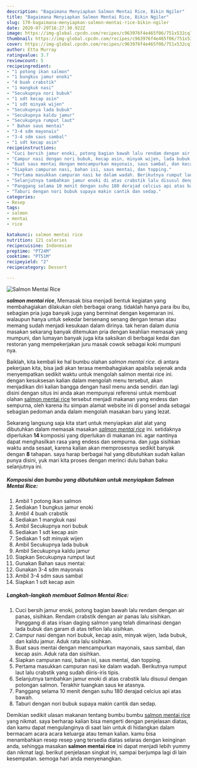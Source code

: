 ```yaml
---
description: "Bagaimana Menyiapkan Salmon Mentai Rice, Bikin Ngiler"
title: "Bagaimana Menyiapkan Salmon Mentai Rice, Bikin Ngiler"
slug: 170-bagaimana-menyiapkan-salmon-mentai-rice-bikin-ngiler
date: 2020-07-29T16:27:30.922Z
image: https://img-global.cpcdn.com/recipes/c963976f4e465f06/751x532cq70/salmon-mentai-rice-foto-resep-utama.jpg
thumbnail: https://img-global.cpcdn.com/recipes/c963976f4e465f06/751x532cq70/salmon-mentai-rice-foto-resep-utama.jpg
cover: https://img-global.cpcdn.com/recipes/c963976f4e465f06/751x532cq70/salmon-mentai-rice-foto-resep-utama.jpg
author: Etta Murray
ratingvalue: 3.7
reviewcount: 5
recipeingredient:
- "1 potong ikan salmon"
- "1 bungkus jamur enoki"
- "4 buah crabstik"
- "1 mangkuk nasi"
- "Secukupnya nori bubuk"
- "1 sdt kecap asin"
- "1 sdt minyak wijen"
- "Secukupnya lada bubuk"
- "Secukupnya kaldu jamur"
- "Secukupnya rumput laut"
- " Bahan saus mentai"
- "3-4 sdm mayonais"
- "3-4 sdm saus sambal"
- "1 sdt kecap asin"
recipeinstructions:
- "Cuci bersih jamur enoki, potong bagian bawah lalu rendam dengan air panas, sisihkan. Rendam crabstik dengan air panas lalu sisihkan. Panggang di atas irisan daging salmon yang telah dimarinasi dengan lada bubuk dan garam di atas teflon lalu sisihkan."
- "Campur nasi dengan nori bubuk, kecap asin, minyak wijen, lada bubuk, dan kaldu jamur. Aduk rata lalu sisihkan."
- "Buat saus mentai dengan mencampurkan mayonais, saus sambal, dan kecap asin. Aduk rata dan sisihkan."
- "Siapkan campuran nasi, bahan isi, saus mentai, dan topping."
- "Pertama masukkan campuran nasi ke dalam wadah. Berikutnya rumput laut lalu crabstik yang sudah diiris-iris tipis."
- "Selanjutnya tambahkan jamur enoki di atas crabstik lalu disusul dengan potongan salmon. Terakhir tuangkan saus ke atasnya."
- "Panggang selama 10 menit dengan suhu 180 derajad celcius api atas bawah."
- "Taburi dengan nori bubuk supaya makin cantik dan sedap."
categories:
- Resep
tags:
- salmon
- mentai
- rice

katakunci: salmon mentai rice 
nutrition: 121 calories
recipecuisine: Indonesian
preptime: "PT24M"
cooktime: "PT51M"
recipeyield: "2"
recipecategory: Dessert

---
```



![Salmon Mentai Rice](https://img-global.cpcdn.com/recipes/c963976f4e465f06/751x532cq70/salmon-mentai-rice-foto-resep-utama.jpg)

<b><i>salmon mentai rice</i></b>, Memasak bisa menjadi bentuk kegiatan yang membahagiakan dilakukan oleh berbagai orang. tidaklah hanya para ibu ibu, sebagian pria juga banyak juga yang berminat dengan kegemaran ini. walaupun hanya untuk sekedar bersenang senang dengan teman atau memang sudah menjadi kesukaan dalam dirinya. tak heran dalam dunia masakan sekarang banyak ditemukan pria dengan keahlian memasak yang mumpuni, dan lumayan banyak juga kita saksikan di berbagai kedai dan restoran yang mempekerjakan juru masak cowok sebagai koki mumpuni nya.

Baiklah, kita kembali ke hal bumbu olahan <i>salmon mentai rice</i>. di antara pekerjaan kita, bisa jadi akan terasa membahagiakan apabila sejenak anda menyempatkan sedikit waktu untuk mengolah salmon mentai rice ini. dengan kesuksesan kalian dalam mengolah menu tersebut, akan menjadikan diri kalian bangga dengan hasil menu anda sendiri. dan lagi disini dengan situs ini anda akan mempunyai referensi untuk membuat olahan <u>salmon mentai rice</u> tersebut menjadi makanan yang endess dan sempurna, oleh karena itu simpan alamat website ini di ponsel anda sebagai sebagian pedoman anda dalam mengolah masakan baru yang lezat.




Sekarang langsung saja kita start untuk menyiapkan alat alat yang dibutuhkan dalam memasak masakan <u><i>salmon mentai rice</i></u> ini. setidaknya diperlukan <b>14</b> komposisi yang diperlukan di makanan ini. agar nantinya dapat menghasilkan rasa yang endess dan sempurna. dan juga sisihkan waktu anda sesaat, karena kalian akan memprosesnya sedikit banyak dengan <b>8</b> tahapan. saya harap berbagai hal yang dibutuhkan sudah kalian punya disini, yuk mari kita proses dengan merinci dulu bahan baku selanjutnya ini.

<!--inarticleads1-->

##### Komposisi dan bumbu yang dibutuhkan untuk menyiapkan Salmon Mentai Rice:

1. Ambil 1 potong ikan salmon
1. Sediakan 1 bungkus jamur enoki
1. Ambil 4 buah crabstik
1. Sediakan 1 mangkuk nasi
1. Ambil Secukupnya nori bubuk
1. Sediakan 1 sdt kecap asin
1. Sediakan 1 sdt minyak wijen
1. Ambil Secukupnya lada bubuk
1. Ambil Secukupnya kaldu jamur
1. Siapkan Secukupnya rumput laut
1. Gunakan  Bahan saus mentai:
1. Gunakan 3-4 sdm mayonais
1. Ambil 3-4 sdm saus sambal
1. Siapkan 1 sdt kecap asin




<!--inarticleads2-->

##### Langkah-langkah membuat Salmon Mentai Rice:

1. Cuci bersih jamur enoki, potong bagian bawah lalu rendam dengan air panas, sisihkan. Rendam crabstik dengan air panas lalu sisihkan. Panggang di atas irisan daging salmon yang telah dimarinasi dengan lada bubuk dan garam di atas teflon lalu sisihkan.
1. Campur nasi dengan nori bubuk, kecap asin, minyak wijen, lada bubuk, dan kaldu jamur. Aduk rata lalu sisihkan.
1. Buat saus mentai dengan mencampurkan mayonais, saus sambal, dan kecap asin. Aduk rata dan sisihkan.
1. Siapkan campuran nasi, bahan isi, saus mentai, dan topping.
1. Pertama masukkan campuran nasi ke dalam wadah. Berikutnya rumput laut lalu crabstik yang sudah diiris-iris tipis.
1. Selanjutnya tambahkan jamur enoki di atas crabstik lalu disusul dengan potongan salmon. Terakhir tuangkan saus ke atasnya.
1. Panggang selama 10 menit dengan suhu 180 derajad celcius api atas bawah.
1. Taburi dengan nori bubuk supaya makin cantik dan sedap.




Demikian sedikit ulasan makanan tentang bumbu bumbu <u>salmon mentai rice</u> yang nikmat. saya berharap kalian bisa mengerti dengan penjelasan diatas, dan kamu dapat mengulanginya di saat lain untuk di hidangkan dalam bermacam acara acara keluarga atau teman kalian. kamu bisa menambahkan resep resep yang tersedia diatas selaras dengan keinginan anda, sehingga masakan <b>salmon mentai rice</b> ini dapat menjadi lebih yummy dan nikmat lagi. berikut penjelasan singkat ini, sampai berjumpa lagi di lain kesempatan. semoga hari anda menyenangkan.
